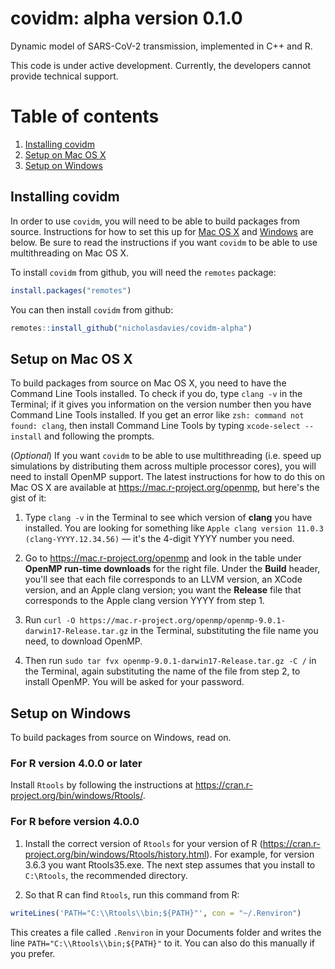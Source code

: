 # covidm: alpha version 0.1.0

Dynamic model of SARS-CoV-2 transmission, implemented in C++ and R.

This code is under active development. Currently, the developers cannot provide technical support.

# Table of contents

1. [Installing covidm](#installing-covidm)
2. [Setup on Mac OS X](#setup-on-mac-os-x)
3. [Setup on Windows](#setup-on-windows)

## Installing covidm

In order to use `covidm`, you will need to be able to build packages from source. Instructions for how to set this up for [Mac OS X](#setup-on-mac-os-x) and [Windows](#setup-on-windows) are below. Be sure to read the instructions if you want `covidm` to be able to use multithreading on Mac OS X.

To install `covidm` from github, you will need the `remotes` package:
```R
install.packages("remotes")
```
You can then install `covidm` from github:
```R
remotes::install_github("nicholasdavies/covidm-alpha")
```

## Setup on Mac OS X

To build packages from source on Mac OS X, you need to have the Command Line Tools installed. To check if you do, type `clang -v` in the Terminal; if it gives you information on the version number then you have Command Line Tools installed. If you get an error like `zsh: command not found: clang`, then install Command Line Tools by typing `xcode-select --install` and following the prompts.

(*Optional*) If you want `covidm` to be able to use multithreading (i.e. speed up simulations by distributing them across multiple processor cores), you will need to install OpenMP support. The latest instructions for how to do this on Mac OS X are available at https://mac.r-project.org/openmp, but here's the gist of it:

1. Type `clang -v` in the Terminal to see which version of **clang** you have installed. You are looking for something like `Apple clang version 11.0.3 (clang-YYYY.12.34.56)` — it's the 4-digit YYYY number you need.

2. Go to https://mac.r-project.org/openmp and look in the table under **OpenMP run-time downloads** for the right file. Under the **Build** header, you'll see that each file corresponds to an LLVM version, an XCode version, and an Apple clang version; you want the **Release** file that corresponds to the Apple clang version YYYY from step 1. 

3. Run `curl -O https://mac.r-project.org/openmp/openmp-9.0.1-darwin17-Release.tar.gz` in the Terminal, substituting the file name you need, to download OpenMP.

4. Then run `sudo tar fvx openmp-9.0.1-darwin17-Release.tar.gz -C /` in the Terminal, again substituting the name of the file from step 2, to install OpenMP. You will be asked for your password.

## Setup on Windows

To build packages from source on Windows, read on.

### For R version 4.0.0 or later

Install `Rtools` by following the instructions at https://cran.r-project.org/bin/windows/Rtools/.

### For R before version 4.0.0

1. Install the correct version of `Rtools` for your version of R (https://cran.r-project.org/bin/windows/Rtools/history.html). For example, for version 3.6.3 you want Rtools35.exe. The next step assumes that you install to `C:\Rtools`, the recommended directory.

2. So that R can find `Rtools`, run this command from R:
```R
writeLines('PATH="C:\\Rtools\\bin;${PATH}"', con = "~/.Renviron")
```
This creates a file called `.Renviron` in your Documents folder and writes the line `PATH="C:\\Rtools\\bin;${PATH}"` to it. You can also do this manually if you prefer.
